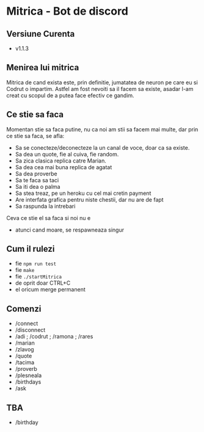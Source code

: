 # Mitrica - Bot de discord

## Versiune Curenta
- v1.1.3

## Menirea lui mitrica

Mitrica de cand exista este, prin definitie, jumatatea de neuron pe care eu si Codrut o impartim.
Astfel am fost nevoiti sa il facem sa existe, asadar l-am creat cu scopul de a putea face efectiv
ce gandim.

## Ce stie sa faca

Momentan stie sa faca putine, nu ca noi am stii sa facem mai multe, dar prin ce stie sa faca, se afla:
- Sa se conecteze/deconecteze la un canal de voce, doar ca sa existe.
- Sa dea un quote, fie al cuiva, fie random.
- Sa zica clasica replica catre Marian.
- Sa dea cea mai buna replica de agatat
- Sa dea proverbe
- Sa te faca sa taci
- Sa iti dea o palma
- Sa stea treaz, pe un heroku cu cel mai cretin payment
- Are interfata grafica pentru niste chestii, dar nu are de fapt
- Sa raspunda la intrebari


Ceva ce stie el sa faca si noi nu e
- atunci cand moare, se respawneaza singur

## Cum il rulezi

- fie ```npm run test```
- fie ```make```
- fie ```./startMitrica```
- de oprit doar CTRL+C 
- el oricum merge permanent

## Comenzi

- /connect <canal>
- /disconnect
- /adi ; /codrut ; /ramona ; /rares
- /marian
- /zlavog
- /quote
- /tacima
- /proverb
- /plesneala
- /birthdays
- /ask <intrebare>

## TBA
- /birthday <cineva>